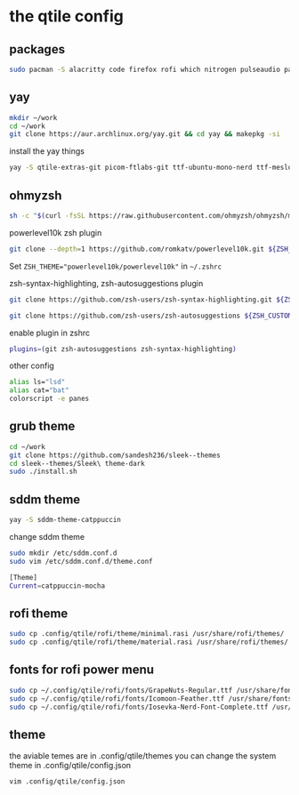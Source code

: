 # the qtile config

## packages

```bash
sudo pacman -S alacritty code firefox rofi which nitrogen pulseaudio pavucontrol pamixer arandr udiskie ntfs-3g network-manager-applet volumeicon cbatticon xorg-xinit base-devel mesa git curl thunar ranger glib2 gvfs lxappearance geeqie vlc brightnessctl pacman-contrib python-psutil python-pip neofetch htop lsd bat playerctl xclip papirus-icon-theme maim ueberzug dunst libnotify calcurse figlet ttf-jetbrains-mono xdotool neovim zsh
```

## yay

```bash
mkdir ~/work
cd ~/work
git clone https://aur.archlinux.org/yay.git && cd yay && makepkg -si
```

install the yay things

```bash
yay -S qtile-extras-git picom-ftlabs-git ttf-ubuntu-mono-nerd ttf-meslo-nerd ttf-cascadia-code-nerd material-gtk-theme-git material-icon-theme-git unimatrix-git pipes.sh cava-git shell-color-scripts tty-clock 
```

## ohmyzsh

```bash
sh -c "$(curl -fsSL https://raw.githubusercontent.com/ohmyzsh/ohmyzsh/master/tools/install.sh)"
```

powerlevel10k zsh plugin

```bash
git clone --depth=1 https://github.com/romkatv/powerlevel10k.git ${ZSH_CUSTOM:-$HOME/.oh-my-zsh/custom}/themes/powerlevel10k
```

Set `ZSH_THEME="powerlevel10k/powerlevel10k"` in `~/.zshrc`

zsh-syntax-highlighting, zsh-autosuggestions plugin

```bash
git clone https://github.com/zsh-users/zsh-syntax-highlighting.git ${ZSH_CUSTOM:-~/.oh-my-zsh/custom}/plugins/zsh-syntax-highlighting
```

```bash
git clone https://github.com/zsh-users/zsh-autosuggestions ${ZSH_CUSTOM:-~/.oh-my-zsh/custom}/plugins/zsh-autosuggestions
```

enable plugin in zshrc

```bash
plugins=(git zsh-autosuggestions zsh-syntax-highlighting)
```

other config

```bash
alias ls="lsd"
alias cat="bat"
colorscript -e panes 
```

## grub theme

```bash
cd ~/work
git clone https://github.com/sandesh236/sleek--themes
cd sleek--themes/Sleek\ theme-dark
sudo ./install.sh
```

## sddm theme

```bash
yay -S sddm-theme-catppuccin
```

change sddm theme

```bash
sudo mkdir /etc/sddm.conf.d
sudo vim /etc/sddm.conf.d/theme.conf
```

```bash
[Theme]
Current=catppuccin-mocha
```

## rofi theme

```bash
sudo cp .config/qtile/rofi/theme/minimal.rasi /usr/share/rofi/themes/
sudo cp .config/qtile/rofi/theme/material.rasi /usr/share/rofi/themes/
```

## fonts for rofi power menu

```bash
sudo cp ~/.config/qtile/rofi/fonts/GrapeNuts-Regular.ttf /usr/share/fonts/TTF
sudo cp ~/.config/qtile/rofi/fonts/Icomoon-Feather.ttf /usr/share/fonts/TTF
sudo cp ~/.config/qtile/rofi/fonts/Iosevka-Nerd-Font-Complete.ttf /usr/share/fonts/TTF
```

## theme

the aviable temes are in .config/qtile/themes you can change the system theme in .config/qtile/config.json

```bash
vim .config/qtile/config.json
```
